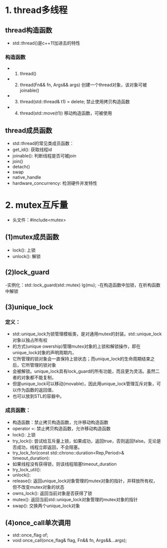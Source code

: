 # 1. thread多线程 

## thread构造函数
 - std::thread()是c++11加进去的特性
### 构造函数
  - 1) thread() 
  - 2) thread(Fn&& fn, Args&& args)  创建一个thread对象，该对象可被joinable()
  - 3) thread(std::thread& t1) = delete; 禁止使用拷贝构造函数
  - 4) thread(std::move(t1)) 移动构造函数，可被使用

## thread成员函数
 - std::thread的常见类成员函数：
 - get_id(): 获取线程id
 - joinable(): 判断线程是否可被join
 - join()
 - detach()
 - swap
 - native_handle
 - hardware_concurrency: 检测硬件并发特性

# 2. mutex互斥量
 - 头文件：#include\<mutex\>

## (1)mutex成员函数
 - lock(): 上锁
 - unlock(): 解锁

## (2)lock_guard
  -实例化：std::lock_guard(std::mutex) lg(mu);
  -在构造函数中加锁，在析构函数中解锁

## (3)unique_lock
### 定义：
 - std::unique_lock为锁管理模板类，是对通用mutex的封装。std::unique_lock对象以独占所有权
 - 的方式(unique owership)管理mutex对象的上锁和解锁操作，即在unique_lock对象的声明周期内，
 - 它所管理的锁对象会一直保持上锁状态；而unique_lock的生命周期结束之后，它所管理的锁对象
 - 会被解锁。unique_lock具有lock_guard的所有功能，而且更为灵活。虽然二者的对象都不能复制，
 - 但是unique_lock可以移动(movable)，因此用unique_lock管理互斥对象，可以作为函数的返回值，
 - 也可以放到STL的容器中。
### 成员函数：
 - 构造函数：禁止拷贝构造函数，允许移动构造函数
 - operator =: 禁止拷贝构造函数，允许移动构造函数
 - lock(): 上锁
 - try_lock(): 尝试给互斥量上锁，如果成功，返回true，否则返回false。无论是否成功，线程立即返回，不会阻塞。
 - try_lock_for(const std::chrono::duration<Rep,Period>& timeout_duration):
 -    如果线程没有获得锁，则该线程阻塞timeout_duration
 - try_lock_util():
 - unlock():
 - release(): 返回unique_lock对象管理的mutex对象的指针，并释放所有权，但不改变mutex对象的状态
 - owns_lock(): 返回当前对象是否获得了锁
 - mutex(): 返回当前std::unique_lock对象管理的mutex对象的指针
 - swap(): 交换两个unique_lock对象

## (4)once_call单次调用
 - std::once_flag of;
 - void once_call(once_flag& flag, Fn&& fn, Args&&...args);

